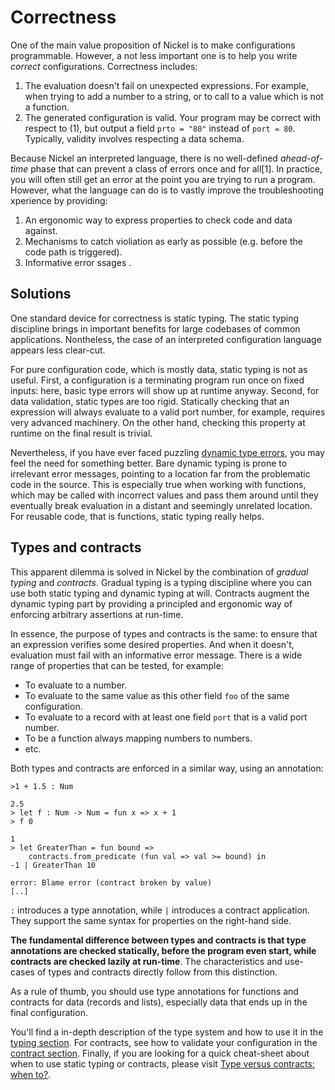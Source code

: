 # Correctness

One of the main value proposition of Nickel is to make configurations
programmable. However, a not less important one is to help you write *correct*
configurations. Correctness includes:

1. The evaluation doesn't fail on unexpected expressions. For example, when
   trying to add  a number to a string, or to call to a value which is not a
   function.
2. The generated configuration is valid. Your program may be correct with
   respect to (1), but output a field `prto = "80"` instead of `port = 80`.
   Typically, validity involves respecting a data schema.

Because Nickel an interpreted language, there is no well-defined *ahead-of-time*
phase that can prevent a class of errors once and for all[1]. In practice, you
will often still get an error at the point you are trying to run a program.
However, what the language can do is to vastly improve the troubleshooting
xperience by providing:

1. An ergonomic way to express properties to check code and data against.
2. Mechanisms to catch violiation as early as possible (e.g. before the code
   path is triggered).
3. Informative error ssages .

## Solutions

One standard device for correctness is static typing. The static typing
discipline brings in important benefits for large codebases of common
applications. Nontheless, the case of an interpreted configuration language
appears less clear-cut.

For pure configuration code, which is mostly data, static typing is not as
useful. First, a configuration is a terminating program run once on fixed
inputs: here, basic type errors will show up at runtime anyway. Second, for data
validation, static types are too rigid. Statically checking that an expression
will always evaluate to a valid port number, for example, requires very advanced
machinery. On the other hand, checking this property at runtime on the final
result is trivial.

Nevertheless, if you have ever faced puzzling [dynamic type
errors](https://www.haskellforall.com/2021/01/dynamic-type-errors-lack-relevance.html),
you may feel the need for something better. Bare dynamic typing is prone to
irrelevant error messages, pointing to a location far from the problematic code
in the source. This is especially true when working with functions, which may be
called with incorrect values and pass them around until they eventually break
evaluation in a distant and seemingly unrelated location. For reusable code,
that is functions, static typing really helps.

## Types and contracts

This apparent dilemma is solved in Nickel by the combination of *gradual typing*
and *contracts*. Gradual typing is a typing discipline where you can use both
static typing and dynamic typing at will. Contracts augment the dynamic typing
part by providing a principled and ergonomic way of enforcing arbitrary
assertions at run-time.

In essence, the purpose of types and contracts is the same: to ensure that an
expression verifies some desired properties. And when it doesn't, evaluation
must fail with an informative error message. There is a wide range of properties
that can be tested, for example:

- To evaluate to a number.
- To evaluate to the same value as this other field `foo` of the same configuration.
- To evaluate to a record with at least one field `port` that is a valid port number.
- To be a function always mapping numbers to numbers.
- etc.

Both types and contracts are enforced in a similar way, using an annotation:

```nickel
>1 + 1.5 : Num

2.5
> let f : Num -> Num = fun x => x + 1
> f 0

1
> let GreaterThan = fun bound =>
    contracts.from_predicate (fun val => val >= bound) in
-1 | GreaterThan 10

error: Blame error (contract broken by value)
[..]
```

`:` introduces a type annotation, while `|` introduces a contract application.
They support the same syntax for properties on the right-hand side.

**The fundamental difference between types and contracts is that type
annotations are checked statically, before the program even start, while
contracts are checked lazily at run-time**. The characteristics and use-cases of
types and contracts directly follow from this distinction.

As a rule of thumb, you should use type annotations for functions and contracts
for data (records and lists), especially data that ends up in the final
configuration.

You'll find a in-depth description of the type system and how to use it in the
[typing section](./typing.md). For contracts, see how to validate your
configuration in the [contract section](./contracts.md). Finally, if you are
looking for a quick cheat-sheet about when to use static typing or contracts,
please visit [Type versus contracts: when to?](./types-vs-contracts.md).
